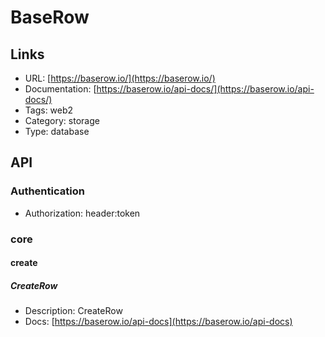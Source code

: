 # BaseRow

## Links

* URL: [https://baserow.io/](https://baserow.io/)
* Documentation: [https://baserow.io/api-docs/](https://baserow.io/api-docs/)
* Tags: web2
* Category: storage
* Type: database

## API

### Authentication

* Authorization: header:token

### core

#### create

##### CreateRow

* Description: CreateRow
* Docs: [https://baserow.io/api-docs](https://baserow.io/api-docs)
